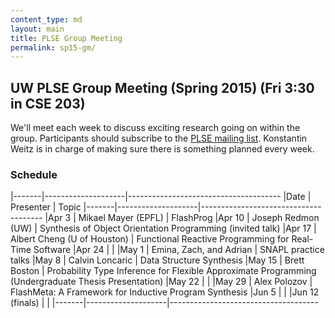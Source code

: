 ```yaml
---
content_type: md
layout: main
title: PLSE Group Meeting
permalink: sp15-gm/
---
```


## UW PLSE Group Meeting (Spring 2015) (Fri 3:30 in CSE 203)

We'll meet each week to discuss exciting research going on within the
group.  Participants should subscribe to the
[PLSE mailing list](https://mailman.cs.washington.edu/mailman/listinfo/plse).
Konstantin Weitz is in charge of making sure there is something planned every week.

### Schedule

|-------|--------------------|--------------------------------------
|Date   | Presenter          | Topic
|-------|--------------------|--------------------------------------
|Apr  3 | Mikael Mayer (EPFL) | FlashProg
|Apr 10 | Joseph Redmon (UW) | Synthesis of Object Orientation Programming (invited talk)
|Apr 17 | Albert Cheng (U of Houston) | Functional Reactive Programming for Real-Time Software
|Apr 24 |                    |
|May  1 | Emina, Zach, and Adrian  | SNAPL practice talks
|May  8 | Calvin Loncaric    | Data Structure Synthesis
|May 15 | Brett Boston       | Probability Type Inference for Flexible Approximate Programming (Undergraduate Thesis Presentation)
|May 22 |                    |
|May 29 | Alex Polozov       | FlashMeta: A Framework for Inductive Program Synthesis
|Jun  5 |                    |
|Jun 12 (finals) |           |
|-------|--------------------|-------------------------------------
